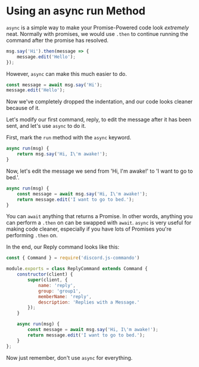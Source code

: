 # Using an async run Method

`async` is a simple way to make your Promise-Powered code look _extremely_ neat. Normally with promises, we would use `.then` to continue running the command after the promise has resolved.

```js
msg.say('Hi').then(message => {
    message.edit('Hello');
});
```

However, `async` can make this much easier to do.

```js
const message = await msg.say('Hi');
message.edit('Hello');
```

Now we've completely dropped the indentation, and our code looks cleaner because of it.

Let's modify our first command, reply, to edit the message after it has been sent, and let's use `async` to do it.

First, mark the `run` method with the `async` keyword.

```js
async run(msg) {
    return msg.say('Hi, I\'m awake!');
}
```

Now, let's edit the message we send from 'Hi, I'm awake!' to 'I want to go to bed.'.

```js
async run(msg) {
    const message = await msg.say('Hi, I\'m awake!');
    return message.edit('I want to go to bed.');
}
```

You can `await` anything that returns a Promise. In other words, anything you can perform a `.then` on can be swapped with `await`. `async` is very useful for making code cleaner, especially if you have lots of Promises you're performing `.then` on.

In the end, our Reply command looks like this:

```js
const { Command } = require('discord.js-commando')

module.exports = class ReplyCommand extends Command {
    constructor(client) {
        super(client, {
            name: 'reply',
            group: 'group1',
            memberName: 'reply',
            description: 'Replies with a Message.'
        });
    }

    async run(msg) {
        const message = await msg.say('Hi, I\'m awake!');
        return message.edit('I want to go to bed.');
    }
};
```

Now just remember, don't use `async` for everything.

